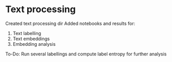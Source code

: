 # Text processing
Created text processing dir
Added notebooks and results for:

1. Text labelling
2. Text embeddings
3. Embedding analysis

To-Do:
Run several labellings and compute label entropy for further analysis
